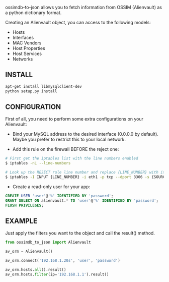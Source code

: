 ossimdb-to-json allows you to fetch information from OSSIM (Alienvault) as a
python dictionary format.

Creating an Alienvault object, you can access to the following models:

- Hosts
- Interfaces
- MAC Vendors
- Host Properties
- Host Services
- Networks

INSTALL
-------

```bash
apt-get install libmysqlclient-dev
python setup.py install
```

CONFIGURATION
-------------

First of all, you need to perform some extra configurations on your Alienvault:

- Bind your MySQL address to the desired interface (0.0.0.0 by default).
  Maybe you prefer to restrict this to your local network.

- Add this rule on the firewall BEFORE the reject one:

```bash
# First get the iptables list with the line numbers enabled
$ iptables -nL --line-numbers

# Look up the REJECT rule line number and replace {LINE_NUMBER} with it
$ iptables -I INPUT {LINE_NUMBER} -i eth1 -p tcp --dport 3306 -s {SOURCE_IP} -j ACCEPT
```

- Create a read-only user for your app:

```sql
CREATE USER 'user'@'%' IDENTIFIED BY 'password';
GRANT SELECT ON alienvault.* TO 'user'@'%' IDENTIFIED BY 'password';
FLUSH PRIVILEGES;
```

EXAMPLE
-------

Just apply the filters you want to the object and call the result() method.

```python
from ossimdb_to_json import Alienvault

av_orm = Alienvault()

av_orm.connect('192.168.1.20s', 'user', 'password')

av_orm.hosts.all().result()
av_orm.hosts.filter(ip='192.168.1.1').result()
```
